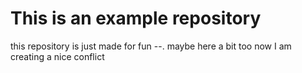 # This is an example repository
this repository is just made for fun --. maybe here a bit too
now I am creating a nice conflict
